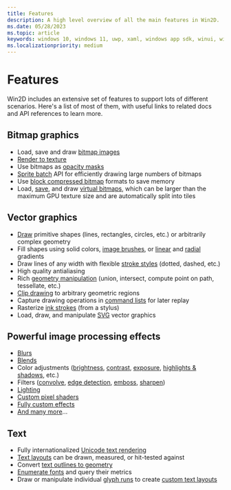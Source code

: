```yaml
---
title: Features
description: A high level overview of all the main features in Win2D.
ms.date: 05/28/2023
ms.topic: article
keywords: windows 10, windows 11, uwp, xaml, windows app sdk, winui, windows ui, graphics, games, effect win2d d2d d2d1 direct2d interop cpp csharp
ms.localizationpriority: medium
---
```


# Features

Win2D includes an extensive set of features to support lots of different scenarios. Here's a list of most of them, with useful links to related docs and API references to learn more.

## Bitmap graphics

- Load, save and draw [bitmap images](https://microsoft.github.io/Win2D/WinUI2/html/T_Microsoft_Graphics_Canvas_CanvasBitmap.htm)
- [Render to texture](https://microsoft.github.io/Win2D/WinUI2/html/T_Microsoft_Graphics_Canvas_CanvasRenderTarget.htm)
- Use bitmaps as [opacity masks](https://microsoft.github.io/Win2D/WinUI2/html/M_Microsoft_Graphics_Canvas_CanvasDrawingSession_CreateLayer.htm)
- [Sprite batch](https://microsoft.github.io/Win2D/WinUI2/html/T_Microsoft_Graphics_Canvas_CanvasSpriteBatch.htm) API for efficiently drawing large numbers of bitmaps
- Use [block compressed bitmap](./bitmap-block-compression.md) formats to save memory
- Load, [save](https://microsoft.github.io/Win2D/WinUI2/html/M_Microsoft_Graphics_Canvas_CanvasImage_SaveAsync.htm), and draw [virtual bitmaps](https://microsoft.github.io/Win2D/WinUI2/html/T_Microsoft_Graphics_Canvas_CanvasVirtualBitmap.htm), which can be larger than the maximum GPU texture size and are automatically split into tiles

## Vector graphics

- [Draw](https://microsoft.github.io/Win2D/WinUI2/html/T_Microsoft_Graphics_Canvas_CanvasDrawingSession.htm) primitive shapes (lines, rectangles, circles, etc.) or arbitrarily complex geometry
- Fill shapes using solid colors, [image brushes](https://microsoft.github.io/Win2D/WinUI2/html/T_Microsoft_Graphics_Canvas_Brushes_CanvasImageBrush.htm), or [linear](https://microsoft.github.io/Win2D/WinUI2/html/T_Microsoft_Graphics_Canvas_Brushes_CanvasLinearGradientBrush.htm) and [radial](https://microsoft.github.io/Win2D/WinUI2/html/T_Microsoft_Graphics_Canvas_Brushes_CanvasRadialGradientBrush.htm) gradients
- Draw lines of any width with flexible [stroke styles](https://microsoft.github.io/Win2D/WinUI2/html/T_Microsoft_Graphics_Canvas_Geometry_CanvasStrokeStyle.htm) (dotted, dashed, etc.)
- High quality antialiasing
- Rich [geometry manipulation](https://microsoft.github.io/Win2D/WinUI2/html/T_Microsoft_Graphics_Canvas_Geometry_CanvasGeometry.htm) (union, intersect, compute point on path, tessellate, etc.)
- [Clip drawing](https://microsoft.github.io/Win2D/WinUI2/html/M_Microsoft_Graphics_Canvas_CanvasDrawingSession_CreateLayer_6.htm) to arbitrary geometric regions
- Capture drawing operations in [command lists](https://microsoft.github.io/Win2D/WinUI2/html/T_Microsoft_Graphics_Canvas_CanvasCommandList.htm) for later replay
- Rasterize [ink strokes](https://microsoft.github.io/Win2D/WinUI2/html/M_Microsoft_Graphics_Canvas_CanvasDrawingSession_DrawInk.htm) (from a stylus)
- Load, draw, and manipulate [SVG](https://microsoft.github.io/Win2D/WinUI2/html/M_Microsoft_Graphics_Canvas_Svg_CanvasSvgDocument_LoadFromXml.htm) vector graphics

## Powerful image processing effects

- [Blurs](https://microsoft.github.io/Win2D/WinUI2/html/T_Microsoft_Graphics_Canvas_Effects_GaussianBlurEffect.htm)
- [Blends](https://microsoft.github.io/Win2D/WinUI2/html/T_Microsoft_Graphics_Canvas_Effects_BlendEffect.htm)
- Color adjustments ([brightness](https://microsoft.github.io/Win2D/WinUI2/html/T_Microsoft_Graphics_Canvas_Effects_BrightnessEffect.htm), [contrast](https://microsoft.github.io/Win2D/WinUI2/html/T_Microsoft_Graphics_Canvas_Effects_ContrastEffect.htm), [exposure](https://microsoft.github.io/Win2D/WinUI2/html/T_Microsoft_Graphics_Canvas_Effects_ExposureEffect.htm), [highlights & shadows](https://microsoft.github.io/Win2D/WinUI2/html/T_Microsoft_Graphics_Canvas_Effects_HighlightsAndShadowsEffect.htm), etc.)
- Filters ([convolve](https://microsoft.github.io/Win2D/WinUI2/html/T_Microsoft_Graphics_Canvas_Effects_ConvolveMatrixEffect.htm), [edge detection](https://microsoft.github.io/Win2D/WinUI2/html/T_Microsoft_Graphics_Canvas_Effects_EdgeDetectionEffect.htm), [emboss](https://microsoft.github.io/Win2D/WinUI2/html/T_Microsoft_Graphics_Canvas_Effects_EmbossEffect.htm), [sharpen](https://microsoft.github.io/Win2D/WinUI2/html/T_Microsoft_Graphics_Canvas_Effects_SharpenEffect.htm))
- [Lighting](https://microsoft.github.io/Win2D/WinUI2/html/T_Microsoft_Graphics_Canvas_Effects_SpotSpecularEffect.htm)
- [Custom pixel shaders](https://microsoft.github.io/Win2D/WinUI2/html/T_Microsoft_Graphics_Canvas_Effects_PixelShaderEffect.htm)
- [Fully custom effects](./customeffects.md)
- [And many more](https://microsoft.github.io/Win2D/WinUI2/html/N_Microsoft_Graphics_Canvas_Effects.htm)...

## Text

- Fully internationalized [Unicode text rendering](https://microsoft.github.io/Win2D/WinUI2/html/N_Microsoft_Graphics_Canvas_Text.htm)
- [Text layouts](https://microsoft.github.io/Win2D/WinUI2/html/T_Microsoft_Graphics_Canvas_Text_CanvasTextLayout.htm) can be drawn, measured, or hit-tested against
- Convert [text outlines to geometry](https://microsoft.github.io/Win2D/WinUI2/html/M_Microsoft_Graphics_Canvas_Geometry_CanvasGeometry_CreateText.htm)
- [Enumerate fonts](https://microsoft.github.io/Win2D/WinUI2/html/M_Microsoft_Graphics_Canvas_Text_CanvasFontSet_GetSystemFontSet.htm) and query their metrics
- Draw or manipulate individual [glyph runs](https://microsoft.github.io/Win2D/WinUI2/html/T_Microsoft_Graphics_Canvas_Text_ICanvasTextRenderer.htm) to create [custom text layouts](https://github.com/Microsoft/Win2D-Samples/blob/master/ExampleGallery/Shared/CustomTextLayouts.xaml.cs)